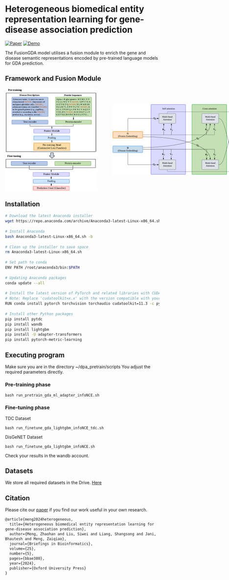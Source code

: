 # Heterogeneous biomedical entity representation learning for gene-disease association prediction

<div align="left">

[![Paper](https://img.shields.io/badge/Briefings%20in%20Bioinformatics-2406.01651-B31B1B.svg)](https://academic.oup.com/bib/article/25/5/bbae380/7735275)
[![Demo](https://img.shields.io/badge/Hugging%20Face-Spaces-yellow)](https://huggingface.co/spaces/Gla-AI4BioMed-Lab/FusionGDA)

</div>

The FusionGDA model utilises a fusion module to enrich the gene and disease semantic representations encoded by pre-trained language models for GDA prediction.

## Framework and Fusion Module

<div style="display: flex; align-items: center;">
    <img src="Figure/FusionGDA.jpg" alt="FusionGDA" width="300"/>
    <img src="Figure/Fusion_Module.jpg" alt="Fusion Module" width="500" style="margin-left: 50px;"/>
</div>


## Installation

```bash
# Download the latest Anaconda installer
wget https://repo.anaconda.com/archive/Anaconda3-latest-Linux-x86_64.sh

# Install Anaconda
bash Anaconda3-latest-Linux-x86_64.sh -b

# Clean up the installer to save space
rm Anaconda3-latest-Linux-x86_64.sh

# Set path to conda
ENV PATH /root/anaconda3/bin:$PATH

# Updating Anaconda packages
conda update --all

# Install the latest version of PyTorch and related libraries with CUDA support
# Note: Replace 'cudatoolkit=x.x' with the version compatible with your CUDA version
RUN conda install pytorch torchvision torchaudio cudatoolkit=11.3 -c pytorch

# Install other Python packages
pip install pytdc
pip install wandb
pip install lightgbm
pip install -U adapter-transformers
pip install pytorch-metric-learning
```

## Executing program

Make sure you are in the directory ~/dpa_pretrain/scripts
You adjust the required parameters directly.

###  Pre-training phase
```
bash run_pretrain_gda_ml_adapter_infoNCE.sh
```
###  Fine-tuning phase
TDC Dataset
```
bash run_finetune_gda_lightgbm_infoNCE_tdc.sh
```
DisGeNET Dataset
```
bash run_finetune_gda_lightgbm_infoNCE.sh
```
Check your results in the wandb account.

## Datasets

We store all required datasets in the Drive. [Here](https://gla-my.sharepoint.com/:u:/g/personal/2582280m_student_gla_ac_uk/EejupegKNtFIiyrdb_3B7nYB7RuHgmoxio-IHIwaoyaS2w)

## Citation
Please cite our [paper](https://academic.oup.com/bib/article/25/5/bbae380/7735275) if you find our work useful in your own research.
```
@article{meng2024heterogeneous,
  title={Heterogeneous biomedical entity representation learning for gene-disease association prediction},
  author={Meng, Zhaohan and Liu, Siwei and Liang, Shangsong and Jani, Bhautesh and Meng, Zaiqiao},
  journal={Briefings in Bioinformatics},
  volume={25},
  number={5},
  pages={bbae380},
  year={2024},
  publisher={Oxford University Press}
}
```




